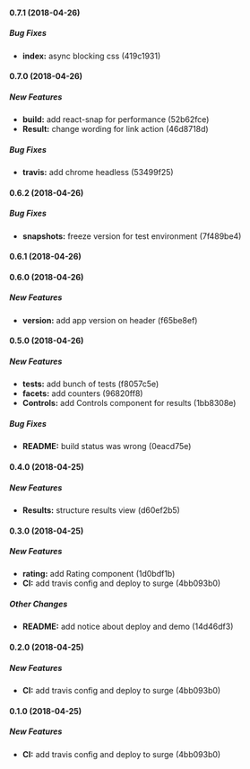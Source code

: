 #### 0.7.1 (2018-04-26)

##### Bug Fixes

* **index:**  async blocking css (419c1931)

#### 0.7.0 (2018-04-26)

##### New Features

* **build:**  add react-snap for performance (52b62fce)
* **Result:**  change wording for link action (46d8718d)

##### Bug Fixes

* **travis:**  add chrome headless (53499f25)

#### 0.6.2 (2018-04-26)

##### Bug Fixes

* **snapshots:**  freeze version for test environment (7f489be4)

#### 0.6.1 (2018-04-26)

#### 0.6.0 (2018-04-26)

##### New Features

* **version:**  add app version on header (f65be8ef)

#### 0.5.0 (2018-04-26)

##### New Features

* **tests:**  add bunch of tests (f8057c5e)
* **facets:**  add counters (96820ff8)
* **Controls:**  add Controls component for results (1bb8308e)

##### Bug Fixes

* **README:**  build status was wrong (0eacd75e)

#### 0.4.0 (2018-04-25)

##### New Features

* **Results:**  structure results view (d60ef2b5)

#### 0.3.0 (2018-04-25)

##### New Features

* **rating:**  add Rating component (1d0bdf1b)
* **CI:**  add travis config and deploy to surge (4bb093b0)

##### Other Changes

* **README:**  add notice about deploy and demo (14d46df3)

#### 0.2.0 (2018-04-25)

##### New Features

* **CI:**  add travis config and deploy to surge (4bb093b0)

#### 0.1.0 (2018-04-25)

##### New Features

* **CI:**  add travis config and deploy to surge (4bb093b0)

